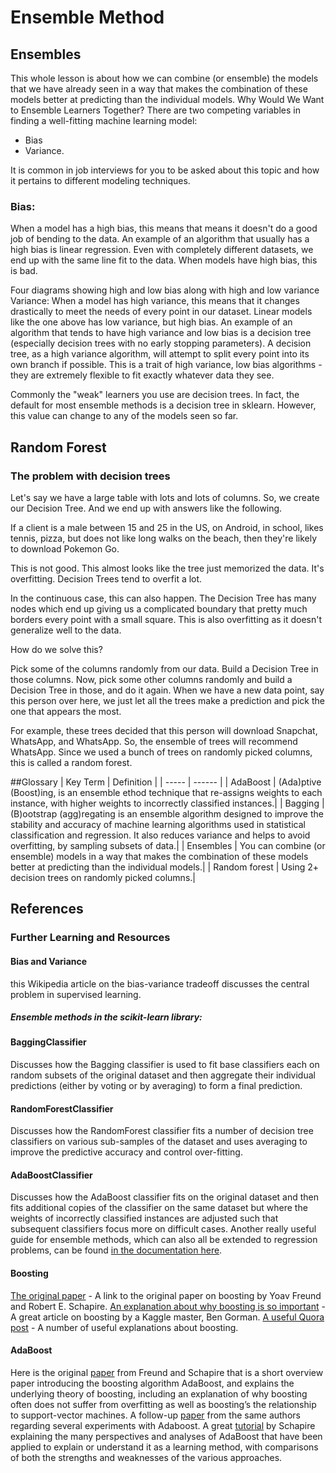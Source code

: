 # Ensemble Method
## Ensembles
This whole lesson is about how we can combine (or ensemble) the models that we have already seen in a way that makes the combination of these models better at predicting than the individual models.
Why Would We Want to Ensemble Learners Together?
There are two competing variables in finding a well-fitting machine learning model:

- Bias
- Variance.

It is common in job interviews for you to be asked about this topic and how it pertains to different modeling techniques.

### Bias: 
When a model has a high bias, this means that means it doesn't do a good job of bending to the data. An example of an algorithm that usually has a high bias is linear regression. Even with completely different datasets, we end up with the same line fit to the data. When models have high bias, this is bad.

Four diagrams showing high and low bias along with high and low variance
Variance: When a model has high variance, this means that it changes drastically to meet the needs of every point in our dataset. Linear models like the one above has low variance, but high bias. An example of an algorithm that tends to have high variance and low bias is a decision tree (especially decision trees with no early stopping parameters). A decision tree, as a high variance algorithm, will attempt to split every point into its own branch if possible. This is a trait of high variance, low bias algorithms - they are extremely flexible to fit exactly whatever data they see.

Commonly the "weak" learners you use are decision trees. In fact, the default for most ensemble methods is a decision tree in sklearn. However, this value can change to any of the models seen so far.


## Random Forest
### The problem with decision trees
Let's say we have a large table with lots and lots of columns. So, we create our Decision Tree. And we end up with answers like the following.

If a client is a male between 15 and 25 in the US, on Android, in school, likes tennis, pizza, but does not like long walks on the beach, then they're likely to download Pokemon Go.

This is not good. This almost looks like the tree just memorized the data. It's overfitting. Decision Trees tend to overfit a lot.

In the continuous case, this can also happen. The Decision Tree has many nodes which end up giving us a complicated boundary that pretty much borders every point with a small square. This is also overfitting as it doesn't generalize well to the data.

How do we solve this?

Pick some of the columns randomly from our data. Build a Decision Tree in those columns. Now, pick some other columns randomly and build a Decision Tree in those, and do it again. When we have a new data point, say this person over here, we just let all the trees make a prediction and pick the one that appears the most.

For example, these trees decided that this person will download Snapchat, WhatsApp, and WhatsApp. So, the ensemble of trees will recommend WhatsApp. Since we used a bunch of trees on randomly picked columns, this is called a random forest.

##Glossary
| Key Term |	Definition |
| ----- | ------ |
| AdaBoost |	(Ada)ptive (Boost)ing, is an ensemble ethod technique that re-assigns weights to each instance, with higher weights to incorrectly classified instances.|
| Bagging	| (B)ootstrap (agg)regating is an ensemble algorithm designed to improve the stability and accuracy of machine learning algorithms used in statistical classification and regression. It also reduces variance and helps to avoid overfitting, by sampling subsets of data.|
| Ensembles |	You can combine (or ensemble) models in a way that makes the combination of these models better at predicting than the individual models.|
| Random forest |	Using 2+ decision trees on randomly picked columns.|



## References
### Further Learning and Resources
#### Bias and Variance
this Wikipedia article on the bias-variance tradeoff discusses the central problem in supervised learning.

##### Ensemble methods in the scikit-learn library:
#### BaggingClassifier
Discusses how the Bagging classifier is used to fit base classifiers each on random subsets of the original dataset and then aggregate their individual predictions (either by voting or by averaging) to form a final prediction.
#### RandomForestClassifier
Discusses how the RandomForest classifier fits a number of decision tree classifiers on various sub-samples of the dataset and uses averaging to improve the predictive accuracy and control over-fitting.
#### AdaBoostClassifier
Discusses how the AdaBoost classifier fits on the original dataset and then fits additional copies of the classifier on the same dataset but where the weights of incorrectly classified instances are adjusted such that subsequent classifiers focus more on difficult cases.
Another really useful guide for ensemble methods, which can also all be extended to regression problems, can be found [in the documentation here](http://scikit-learn.org/stable/modules/ensemble.html).

#### Boosting
[The original paper](https://learn.udacity.com/nanodegrees/nd229/parts/cd0025/lessons/0cd1c220-ba5e-4cdb-8b13-ec008a63c0aa/concepts/11220722-cd60-4846-9132-9c02340b14e1#:~:text=Boosting-,The%20original%20paper,-%2D%20A%20link%20to) - A link to the original paper on boosting by Yoav Freund and Robert E. Schapire.
[An explanation about why boosting is so important](http://blog.kaggle.com/2017/01/23/a-kaggle-master-explains-gradient-boosting/) - A great article on boosting by a Kaggle master, Ben Gorman.
[A useful Quora post](https://www.quora.com/What-is-an-intuitive-explanation-of-Gradient-Boosting) - A number of useful explanations about boosting.
#### AdaBoost
Here is the original [paper](https://cseweb.ucsd.edu/~yfreund/papers/IntroToBoosting.pdf) from Freund and Schapire that is a short overview paper introducing the boosting algorithm AdaBoost, and explains the underlying theory of boosting, including an explanation of why boosting often does not suffer from overfitting as well as boosting’s the relationship to support-vector machines.
A follow-up [paper](https://cseweb.ucsd.edu/~yfreund/papers/boostingexperiments.pdf) from the same authors regarding several experiments with Adaboost.
A great [tutorial](http://rob.schapire.net/papers/explaining-adaboost.pdf) by Schapire explaining the many perspectives and analyses of AdaBoost that have been applied to explain or understand it as a learning method, with comparisons of both the strengths and weaknesses of the various approaches.